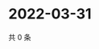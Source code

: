 # 2022-03-31

共 0 条

<!-- BEGIN WEIBO -->
<!-- 最后更新时间 Thu Mar 31 2022 08:55:09 GMT+0800 (China Standard Time) -->

<!-- END WEIBO -->
